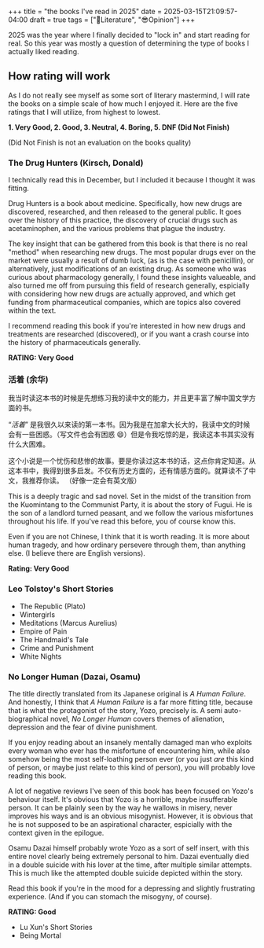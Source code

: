 +++
title = "the books I've read in 2025"
date = 2025-03-15T21:09:57-04:00
draft = true
tags = ["📖Literature", "😎Opinion"]
+++

2025 was the year where I finally decided to "lock in" and start reading for real. So this year was mostly a question of determining the type of books I actually liked reading.

## How rating will work

As I do not really see myself as some sort of literary mastermind, I will rate the books on a simple scale of how much I enjoyed it. Here are the five ratings that I will utilize, from highest to lowest.

**1. Very Good, 2. Good, 3. Neutral, 4. Boring, 5. DNF (Did Not Finish)**

(Did Not Finish is not an evaluation on the books quality)

### The Drug Hunters (Kirsch, Donald)

I technically read this in December, but I included it because I thought it was fitting.

Drug Hunters is a book about medicine. Specifically, how new drugs are discovered, researched, and then released to the general public. It goes over the history of this practice, the discovery of crucial drugs such as acetaminophen, and the various problems that plague the industry.

The key insight that can be gathered from this book is that there is no real "method" when researching new drugs. The most popular drugs ever on the market were usually a result of dumb luck, (as is the case with penicillin), or alternatively, just modifications of an existing drug. As someone who was curious about pharmacology generally, I found these insights valueable, and also turned me off from pursuing this field of research generally, espicially with considering how new drugs are actually approved, and which get funding from pharmaceutical companies, which are topics also covered within the text.

I recommend reading this book if you're interested in how new drugs and treatments are researched (discovered), or if you want a crash course into the history of pharmaceuticals generally.

**RATING: Very Good**

### 活着 (余华)

我当时读这本书的时候是先想练习我的读中文的能力，并且更丰富了解中国文学方面的书。

“*活着*” 是我很久以来读的第一本书。因为我是在加拿大长大的，我读中文的时候会有一些困惑。（写文件也会有困惑 😄）但是令我吃惊的是，我读这本书其实没有什么大困难。

这个小说是一个忧伤和悲惨的故事。要是你读过这本书的话，这点你肯定知道。从这本书中，我得到很多启发。不仅有历史方面的，还有情感方面的。就算读不了中文，我推荐你读。 （好像一定会有英文版）

This is a deeply tragic and sad novel. Set in the midst of the transition from the Kuomintang to the Communist Party, it is about the story of Fugui. He is the son of a landlord turned peasant, and we follow the various misfortunes throughout his life. If you've read this before, you of course know this. 

Even if you are not Chinese, I think that it is worth reading. It is more about human tragedy, and how ordinary persevere through them, than anything else. (I believe there are English versions). 

**Rating: Very Good**

### Leo Tolstoy's Short Stories


- The Republic (Plato)
- Wintergirls
- Meditations (Marcus Aurelius)
- Empire of Pain
- The Handmaid's Tale
- Crime and Punishment
- White Nights
  
### No Longer Human (Dazai, Osamu)

The title directly translated from its Japanese original is *A Human Failure*. And honestly, I think that *A Human Failure* is a far more fitting title, because that is what the protagonist of the story, Yozo, precisely is. A semi auto-biographical novel, *No Longer Human* covers themes of alienation, depression and the fear of divine punishment.

If you enjoy reading about an insanely mentally damaged man who exploits every woman who ever has the misfortune of encountering him, while also somehow being the most self-loathing person ever (or you just *are* this kind of person, or maybe just relate to this kind of person), you will probably love reading this book.

A lot of negative reviews I've seen of this book has been focused on Yozo's behaviour itself. It's obvious that Yozo is a horrible, maybe insufferable person. It can be plainly seen by the way he wallows in misery, never improves his ways and is an obvious misogynist. However, it is obvious that he is not supposed to be an aspirational character, espicially with the context given in the epilogue. 

Osamu Dazai himself probably wrote Yozo as a sort of self insert, with this entire novel clearly being extremely personal to him. Dazai eventually died in a double suicide with his lover at the time, after multiple similar attempts. This is much like the attempted double suicide depicted within the story.

Read this book if you're in the mood for a depressing and slightly frustrating experience. (And if you can stomach the misogyny, of course).

**RATING: Good**

- Lu Xun's Short Stories
- Being Mortal